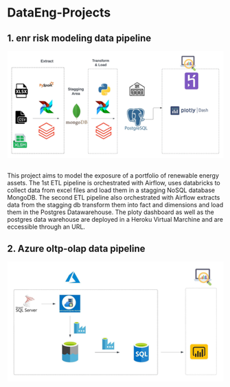 # DataEng-Projects

## 1. enr risk modeling data pipeline
![Image]( /enr_risk_modeling/env/Images/blx_mdp_etl_pipeline.jpeg "Portolio risk modling data pipeline")

## 
This project aims to model the exposure of a portfolio of renewable energy assets.
The 1st ETL pipeline is orchestrated with Airflow, uses databricks to collect data from excel files and load them in a stagging NoSQL database MongoDB. The second ETL pipeline also orchestrated with Airflow extracts data from the stagging db transform them into fact and dimensions and load them in the Postgres Datawarehouse. The ploty dashboard as well as the postgres data warehouse are deployed in a Heroku Virtual Marchine and are eccessible through an URL.

## 2. Azure oltp-olap data pipeline
![Image]( /azure_oltp_olap/env/Images/oltp-olap.jpeg "Azure oltp-olap data pipeline") 
